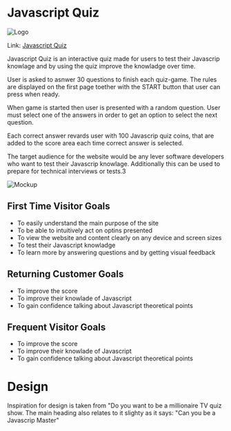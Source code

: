 
# Javascript Quiz

![Logo]()

Link: [Javascript Quiz]()

Javascript Quiz is an interactive quiz made for users to test their Javascrip knowlage and by using the quiz improve the knowladge over time. 

User is asked to asnwer 30 questions to finish each quiz-game. The rules are displayed on the first page toether with the START button that user can press when ready. 

When game is started then user is presented with a random question. User must select one of the answers in order to get an option to select the next question.

Each correct answer revards user with 100 Javascrip quiz coins, that are added to the score area each time correct answer is selected. 

The target audience for the website would be any lever software developers who want to test their Javascrip knowlage. Additionally this can be used to prepare for technical interviews or tests.3

![Mockup]()

## First Time Visitor Goals
  
- To easily understand the main purpose of the site
- To be able to intuitively act on optins presented 
- To view the website and content clearly on any device and screen sizes
- To test their Javascript knowladge
- To learn more by answering questions and by getting visual feedback

## Returning Customer Goals
- To improve the score 
- To improve their knowlade of Javascript
- To gain confidence talking about Javascript theoretical points

## Frequent Visitor Goals
- To improve the score 
- To improve their knowlade of Javascript
- To gain confidence talking about Javascript theoretical points

# Design 

Inspiration for design is taken from "Do you want to be a millionaire TV quiz show. 
The main heading also relates to it slighty as it says: "Can you be a Javascrip Master"



